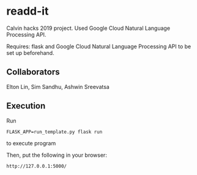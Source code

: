 # readd-it
Calvin hacks 2019 project. Used Google Cloud Natural Language Processing API.

Requires: flask and Google Cloud Natural Language Processing API to be set up beforehand.

## Collaborators
Elton Lin, Sim Sandhu, Ashwin Sreevatsa

## Execution
Run
```
FLASK_APP=run_template.py flask run
```
to execute program


Then, put the following in your browser:
```
http://127.0.0.1:5000/
```
